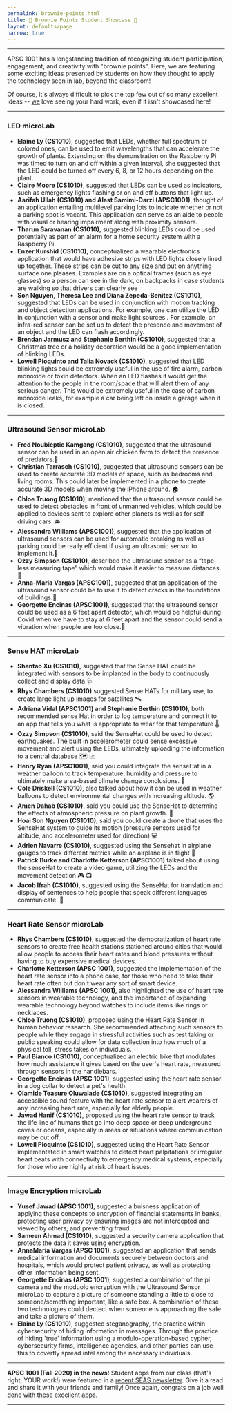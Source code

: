 ```yaml
---
permalink: brownie-points.html
title: 👑 Brownie Points Student Showcase 👑
layout: defaults/page
narrow: true
---
```


<!--- #### Table of Contents -->
<!--- - [Final Project](#final-project) -->
<!--- - [Assignment 4](#assignment-4) -->
<!--- - [Assignment 3](#assignment-3) -->
<!--- - [Assignment 2](#assignment-2) -->
<!--- - [Assignment 1](#assignment-1) -->

<a name="headers"/>



<hr>

APSC 1001 has a longstanding tradition of recognizing student participation, engagement, and creativity with "brownie points". Here, we are featuring some exciting ideas presented by students on how they thought to apply the technology seen in lab, beyond the classroom!

Of course, it's always difficult to pick the top few out of so many excellent ideas -- [we](/contact.html) love seeing your hard work, even if it isn't showcased here!

<hr>

### LED microLab
- **Elaine Ly (CS1010)**, suggested that LEDs, whether full spectrum or colored ones, can be used to emit wavelengths that can accelerate the growth of plants. Extending on the demonstration on the Raspberry Pi was timed to turn on and off within a given interval, she suggested that the LED could be turned off every 6, 8, or 12 hours depending on the plant.
- **Claire Moore (CS1010)**, suggested that LEDs can be used as indicators, such as emergency lights flashing or on and off buttons that light up.
- **Aarifah Ullah (CS1010) and Alast Samimi-Darzi (APSC1001)**, thought of an application entailing multilevel parking lots to indicate whether or not a parking spot is vacant. This application can serve as an aide to people with visual or hearing impairment along with proximity sensors.
- **Tharun Saravanan (CS1010)**, suggested blinking LEDs could be used potentially as part of an alarm for a home security system with a Raspberry Pi.
- **Enzer Kurshid (CS1010)**, conceptualized a wearable electronics application that would have adhesive strips with LED lights closely lined up together. These strips can be cut to any size and put on anything surface one pleases. Examples are on a optical frames (such as eye glasses) so a person can see in the dark, on backpacks in case students are walking so that drivers can clearly see
- **Son Nguyen, Theresa Lee and Diana Zepeda-Benitez (CS1010)**, suggested that LEDs can be used in conjunction with motion tracking and object detection applications. For example, one can utilize the LED in conjunction with a sensor and make light sources . For example, an infra-red sensor can be set up to detect the presence and movement of an object and the LED can flash accordingly.
- **Brendan Jarmusz and Stephanie Berthin (CS1010)**, suggested that a Christmas tree or a holiday decoration would be a good implementation of blinking LEDs.
- **Lowell Pioquinto and Talia Novack (CS1010)**, suggested that LED blinking lights could be extremely useful in the use of fire alarm, carbon monoxide or toxin detectors. When an LED flashes it would get the attention to the people in the room/space that will alert them of any serious danger. This would be extremely useful in the case of carbon monoxide leaks, for example a car being left on inside a garage when it is closed.


<hr>

### Ultrasound Sensor microLab
- **Fred Noubieptie Kamgang (CS1010)**, suggested that the ultrasound sensor can be used in an open air chicken farm to detect the presence of predators.🐓
- **Christian Tarrasch (CS1010)**, suggested that ultrasound sensors can be used to create accurate 3D models of space, such as bedrooms and living rooms. This could later be implemented in a phone to create accurate 3D models when moving the iPhone around. 🏠
- **Chloe Truong (CS1010)**, mentioned that the ultrasound sensor could be used to detect obstacles in front of unmanned vehicles, which could be applied to devices sent to explore other planets as well as for self driving cars. 🚘
- **Alessandra Williams (APSC1001)**, suggested that the application of ultrasound sensors can be used for automatic breaking as well as parking could be really efficient if using an ultrasonic sensor to implement it.🛑
- **Ozzy Simpson (CS1010)**, described the ultrasound sensor as a “tape-less measuring tape” which would make it easier to measure distances.🧰
- **Anna-Maria Vargas (APSC1001)**, suggested that an application of the ultrasound sensor could be to use it to detect cracks in the foundations of buildings.🏢
- **Georgette Encinas (APSC1001)**, suggested that the ultrasound sensor could be used as a 6 feet apart detector, which would be helpful during Covid when we have to stay at 6 feet apart and the sensor could send a vibration when people are too close.🦠

<hr>

### Sense HAT microLab
- **Shantao Xu (CS1010)**, suggested that the Sense HAT could be integrated with sensors to be implanted in the body to continuously collect and display data 🩺
- **Rhys Chambers (CS1010)** suggested Sense HATs for military use, to create large light up images for satellites 🛰️
- **Adriana Vidal  (APSC1001) and Stephanie Berthin (CS1010)**, both recommended sense Hat in order to log temperature and connect it to an app that tells you what is appropriate to wear for that temperature 🌡️
- **Ozzy Simpson (CS1010)**, said the SenseHat could be used to detect earthquakes. The built in accelerometer could sense excessive movement and alert using the LEDs, ultimately uploading the information to a central database 🗺️ 📈
- **Henry Ryan  (APSC1001)**, said you could integrate the senseHat in a weather balloon to track temperature, humidity and pressure to ultimately make area-based climate change conclusions. 🎈 
- **Cole Driskell  (CS1010)**, also talked about how it can be used in weather balloons to detect environmental changes with increasing altitude. 🌎
- **Amen Dahab (CS1010)**, said you could use the SenseHat to determine the effects of atmospheric pressure on plant growth. 🌱
- **Hoai Son Nguyen (CS1010)**, said you could create a drone that uses the SenseHat system to guide its motion (pressure sensors used for altitude, and accelerometer used for direction) 💻
- **Adrien Navarre (CS1010)**, suggested using the Sensehat in airplane gauges to track different metrics while an airplane is in flight 🛫
- **Patrick Burke and Charlotte Ketterson (APSC1001)** talked about using the senseHat to create a video game, utilizing the LEDs and the movement detection 🎮 📺
- **Jacob Ifrah (CS1010)**, suggested using the SenseHat for translation and display of sentences to help people that speak different languages communicate. 📱

<hr>

### Heart Rate Sensor microLab
- **Rhys Chambers (CS1010)**, suggested the democratization of heart rate sensors to create free health stations stationed around cities that would allow people to access their heart rates and blood pressures without having to buy expensive medical devices.
- **Charlotte Ketterson (APSC 1001)**,  suggested the implementation of the heart rate sensor into a phone case, for those who need to take their heart rate often but don't wear any sort of smart device. 
- **Alessandra Williams (APSC 1001)**,  also highlighted the use of heart rate sensors in wearable technology, and the importance of expanding wearable technology beyond watches to include items like rings or necklaces.
- **Chloe Truong (CS1010)**, proposed using the Heart Rate Sensor in human behavior research. She recommended attaching such sensors to people while they engage in stressful activities such as test taking or public speaking could allow for data collection into how much of a physical toll, stress takes on individuals. 
- **Paul Bianco (CS1010)**, conceptualized an electric bike that modulates how much assistance it gives based on the user's heart rate, measured through sensors in the handlebars.
- **Georgette Encinas (APSC 1001)**, suggested using the heart rate sensor in a dog collar to detect a pet's health.
- **Olamide Teasure Oluwalade (CS1010)**, suggested integrating an accessible sound feature with the heart rate sensor to alert wearers of any increasing heart rate, especially for elderly people.
- **Jawad Hanif (CS1010)**, proposed using the heart rate sensor to track the life line of humans that go into deep space or deep underground caves or oceans, especially in areas or situations where communication may be cut off.
- **Lowell Pioquinto (CS1010)**, suggested using the Heart Rate Sensor implementated in smart watches to detect heart palpitations or irregular heart beats with connectivity to emergency medical systems, especially for those who are highly at risk of heart issues.

<hr>

### Image Encryption microLab
- **Yusef Jawad (APSC 1001)**, suggested a buisness application of applying these concepts to encryption of financial statements in banks, protecting user privacy by ensuring images are not intercepted and viewed by others, and preventing fraud.
- **Sameen Ahmad (CS1010)**, suggested a security camera application that protects the data it saves using encryption.
- **AnnaMaria Vargas (APSC 1001)**, suggested an application that sends medical information and documents securely between doctors and hospitals, which would protect patient privacy, as well as protecting other information being sent.
- **Georgette Encinas (APSC 1001)**, suggested a combination of the pi camera and the moduolo encryption with the Ultrasound Sensor microLab to capture a picture of someone standing a little to close to someone/something important, like a safe box. A combination of these two technologies could dectect when someone is approaching the safe and take a picture of them. 
- **Elaine Ly (CS1010)**, suggested steganography, the practice within cybersecurity of hiding information in messages. Through the practice of hiding 'true' information using a modulo-operation-based cypher, cybersecurity firms, intelligence agencies, and other parties can use this to covertly spread intel among the necessary individuals. 

<hr>


**APSC 1001 (Fall 2020) in the news!** Student apps from our class (that's right, YOUR work!) were featured in a <a href="https://www.seas.gwu.edu/seas-students-create-apps-promote-social-awareness-during-covid-19" target="_blank">recent SEAS newsletter</a>. Give it a read and share it with your friends and family! Once again, congrats on a job well done with these excellent apps.

<hr>

<!--- Congratulations on your outstanding work this fall, everyone! -->

<!--- 
### Final Project

After the final project presentations, both the [instruction team](/contact.html) and the students voted on their favorite app.

- **INSTRUCTION TEAM AWARD:** <a href="https://x.thunkable.com/projectPage/5fc9459da34a4a001313768a" target="_blank">Group 3's Quarantine Quality app</a> made by Jack Brookshaw, Kaj Boeri, and Ben Chapman
- **STUDENT CHOICE AWARD:** <a href="https://x.thunkable.com/projectPage/5fc9462642f6870012dae087" target="_blank">Group 7's Crowd Alert app</a> made by Lucas Mah, Lily Samoyan, and Joachim Santiago

### Assignment 4
- <a href="https://x.thunkable.com/projectPage/5fb5db1a013fb000110ac7a9" target="_blank">Lily Samoyan made an app to aid someone walking alone who feels like they are being followed 🔔</a>
- <a href="https://x.thunkable.com/projectPage/5fb5dcf264d1900011cd6993" target="_blank">Evan Fries designed a timer to help with workouts 🏋️‍♀️</a>
- <a href="https://x.thunkable.com/projectPage/5fb5df970f85e50011586bfe" target="_blank">Henry Mackay used Thunkable variables to make a custom-length timer ⌚</a>
- <a href="https://x.thunkable.com/projectPage/5fb5dfc156167b0012c49cc3" target="_blank">Maria Hayes Navas made a "relaxation timer" that plays relaxing wave sounds 🏝</a>

### Assignment 3
- <a href="https://x.thunkable.com/projectPage/5faad3bc84c67914f3f89e7f" target="_blank">Rigel Brown made a spin-off of the Magic 8 Ball toy 🎱</a>
- <a href="https://x.thunkable.com/projectPage/5faad42eca43540012a0def9" target="_blank">Lily Samoyan made a slideshow to guide you through the motions at the beginning of "Avatar: The Last Airbender" 🌊🪨🔥💨</a>
- <a href="https://x.thunkable.com/projectPage/5faad81565eb77116c91c72e" target="_blank">Marcela Pineda made an emergency app to call 911 when the phone is shaken 🚨</a>
    - Yes, this is safe to try on your phone -- it won't dial the number automatically
    
### Assignment 2
- <a href="https://x.thunkable.com/projectPage/5f97282932b3930011b5a139" target="_blank">Rigel Brown added a fun animation and cleaned up the UI 📱</a>
- <a href="https://x.thunkable.com/projectPage/5f9728d41322700011b01a6f" target="_blank">Jack Brookshaw reimagined the app into a golf shot timer ⛳</a>
- <a href="https://x.thunkable.com/projectPage/5f972944c106cc001199ce6b" target="_blank">Jack Palaian added a reminder to vote featuring Barack Obama 🗳</a>
- <a href="https://x.thunkable.com/projectPage/5f972acfd41f0f00117706da" target="_blank">Caitlyn Hollander's timer cycles through colors during the countdown and has a happy surprise at the end 🎨</a>
- <a href="https://x.thunkable.com/projectPage/5fad84f354b28320f1ec1237" target="_blank">Henry MacKay's timer includes an awesome weather report integration ⛅</a>

### Assignment 1
- <a href="https://x.thunkable.com/projectPage/5f8a000723e62b001366e710" target="_blank">Brendan Humphrey added camera functionality 📸</a>
- <a href="https://x.thunkable.com/projectPage/5f8a02f10db58e00118223fd" target="_blank">Kaj Boeri sketched out an idea for a workout app 💪</a>
- <a href="https://x.thunkable.com/projectPage/5f89fac95573560011858019" target="_blank">Lily Samoyan translated the app's text-to-speech greeting into Spanish 🌍</a>

-->
